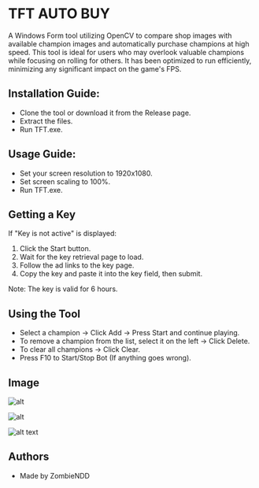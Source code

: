 
# TFT AUTO BUY

A Windows Form tool utilizing OpenCV to compare shop images with available champion images and automatically purchase champions at high speed.
This tool is ideal for users who may overlook valuable champions while focusing on rolling for others. It has been optimized to run efficiently, minimizing any significant impact on the game's FPS.

## Installation Guide:
* Clone the tool or download it from the Release page.
* Extract the files.
* Run TFT.exe.

## Usage Guide:

* Set your screen resolution to 1920x1080.
* Set screen scaling to 100%.
* Run TFT.exe.

## Getting a Key

If "Key is not active" is displayed:
1. Click the Start button.
2. Wait for the key retrieval page to load.
3. Follow the ad links to the key page.
4. Copy the key and paste it into the key field, then submit.

Note: The key is valid for 6 hours.

## Using the Tool

- Select a champion -> Click Add -> Press Start and continue playing.
- To remove a champion from the list, select it on the left -> Click Delete.
- To clear all champions -> Click Clear.
- Press F10 to Start/Stop Bot (If anything goes wrong).

## Image

![alt](https://i.ibb.co/HNp8YVn/TFT-Background.png)

![alt](https://i.ibb.co/wh1p7Sj/TFT-Background-Active.png)

![alt text](https://github.com/ZombieNDD/tft-auto-buy/blob/main/gif_auto_buy.gif?raw=true)

## Authors

- Made by ZombieNDD 


